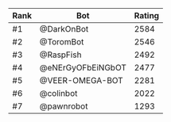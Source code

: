 Rank|Bot|Rating
---|---|---
#1|@DarkOnBot|2584
#2|@ToromBot|2546
#3|@RaspFish|2492
#4|@eNErGyOFbEiNGbOT|2477
#5|@VEER-OMEGA-BOT|2281
#6|@colinbot|2022
#7|@pawnrobot|1293
